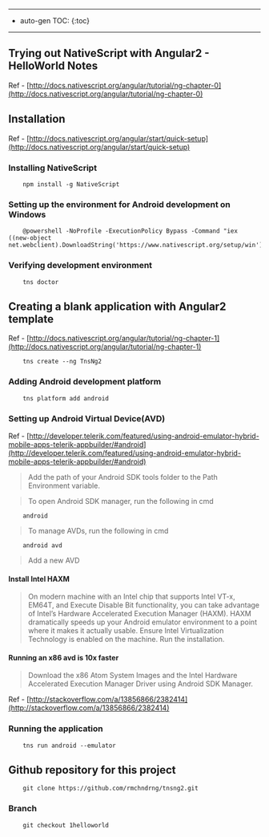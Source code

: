 ----------
* auto-gen TOC:
{:toc}

----------

## Trying out NativeScript with Angular2 - HelloWorld Notes

Ref - [http://docs.nativescript.org/angular/tutorial/ng-chapter-0](http://docs.nativescript.org/angular/tutorial/ng-chapter-0)

## Installation

Ref - [http://docs.nativescript.org/angular/start/quick-setup](http://docs.nativescript.org/angular/start/quick-setup)

### Installing NativeScript

        npm install -g NativeScript

### Setting up the environment for Android development on Windows

        @powershell -NoProfile -ExecutionPolicy Bypass -Command "iex ((new-object net.webclient).DownloadString('https://www.nativescript.org/setup/win'))"

### Verifying development environment

        tns doctor

## Creating a blank application with Angular2 template

Ref - [http://docs.nativescript.org/angular/tutorial/ng-chapter-1](http://docs.nativescript.org/angular/tutorial/ng-chapter-1)

        tns create --ng TnsNg2

### Adding Android development platform

        tns platform add android

### Setting up Android Virtual Device(AVD)

Ref - [http://developer.telerik.com/featured/using-android-emulator-hybrid-mobile-apps-telerik-appbuilder/#android](http://developer.telerik.com/featured/using-android-emulator-hybrid-mobile-apps-telerik-appbuilder/#android)

>Add the path of your Android SDK tools folder to the Path Environment variable.

>To open Android SDK manager, run the following in cmd
        
        android

>To manage AVDs, run the following in cmd

        android avd

> Add a new AVD

#### Install Intel HAXM

>On modern machine with an Intel chip that supports Intel VT-x, EM64T, and Execute Disable Bit functionality, you can take advantage of Intel’s Hardware Accelerated Execution Manager (HAXM). HAXM dramatically speeds up your Android emulator environment to a point where it makes it actually usable.
>Ensure Intel Virtualization Technology is enabled on the machine.
>Run the installation.

#### Running an x86 avd is 10x faster

>Download the x86 Atom System Images and the Intel Hardware Accelerated Execution Manager Driver using Android SDK Manager.

Ref - [http://stackoverflow.com/a/13856866/2382414](http://stackoverflow.com/a/13856866/2382414)

### Running the application

        tns run android --emulator 

## Github repository for this project

        git clone https://github.com/rmchndrng/tnsng2.git

### Branch

        git checkout 1helloworld